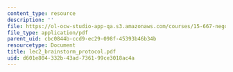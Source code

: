 ```yaml
---
content_type: resource
description: ''
file: https://ol-ocw-studio-app-qa.s3.amazonaws.com/courses/15-667-negotiation-and-conflict-management-spring-2001/d601e804332b43ad736199ce3018ac4a_lec2_brainstorm_protocol.pdf
file_type: application/pdf
parent_uid: cbc0844b-ccd9-ec29-098f-45393b46b34b
resourcetype: Document
title: lec2_brainstorm_protocol.pdf
uid: d601e804-332b-43ad-7361-99ce3018ac4a
---
```

